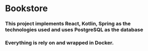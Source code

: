 # Bookstore
### This project implements React, Kotlin, Spring as the technologies used and uses PostgreSQL as the database
### Everything is rely on and wrapped in Docker.
